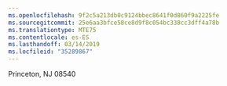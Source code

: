 ```yaml
---
ms.openlocfilehash: 9f2c5a213db0c9124bbec8641f0d860f9a2225fe
ms.sourcegitcommit: 25e6aa3bfce58ce8d9f8c054bc338cc3dff4a78b
ms.translationtype: MTE75
ms.contentlocale: es-ES
ms.lasthandoff: 03/14/2019
ms.locfileid: "35289867"
---
```

Princeton, NJ 08540